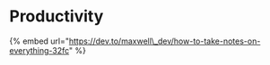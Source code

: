 # Productivity

{% embed url="https://dev.to/maxwell\_dev/how-to-take-notes-on-everything-32fc" %}



